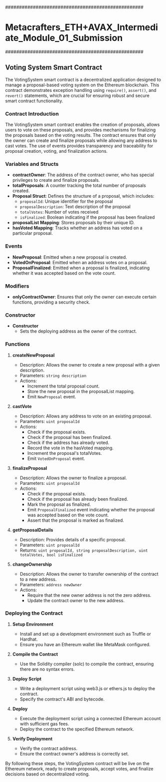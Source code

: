 ##################################################
# Metacrafters_ETH+AVAX_Intermediate_Module_01_Submission
##################################################

## Voting System Smart Contract

The VotingSystem smart contract is a decentralized application designed to manage a proposal-based voting system on the Ethereum blockchain. This contract demonstrates exception handling using `require()`, `assert()`, and `revert()` statements, which are crucial for ensuring robust and secure smart contract functionality.

### Contract Introduction

The VotingSystem smart contract enables the creation of proposals, allows users to vote on these proposals, and provides mechanisms for finalizing the proposals based on the voting results. The contract ensures that only the owner can create and finalize proposals while allowing any address to cast votes. The use of events provides transparency and traceability for proposal creation, voting, and finalization actions.

### Variables and Structs

- **contractOwner**: The address of the contract owner, who has special privileges to create and finalize proposals.
- **totalProposals**: A counter tracking the total number of proposals created.
- **Proposal Struct**: Defines the structure of a proposal, which includes:
  - `proposalId`: Unique identifier for the proposal
  - `proposalDescription`: Text description of the proposal
  - `totalVotes`: Number of votes received
  - `isFinalized`: Boolean indicating if the proposal has been finalized
- **proposalList Mapping**: Stores proposals by their unique ID.
- **hasVoted Mapping**: Tracks whether an address has voted on a particular proposal.

### Events

- **NewProposal**: Emitted when a new proposal is created.
- **VotedOnProposal**: Emitted when an address votes on a proposal.
- **ProposalFinalized**: Emitted when a proposal is finalized, indicating whether it was accepted based on the vote count.

### Modifiers

- **onlyContractOwner**: Ensures that only the owner can execute certain functions, providing a security check.

### Constructor

- **Constructor**
  - Sets the deploying address as the owner of the contract.

### Functions

1. **createNewProposal**
   - Description: Allows the owner to create a new proposal with a given description.
   - Parameters: `string description`
   - Actions:
     - Increment the total proposal count.
     - Store the new proposal in the proposalList mapping.
     - Emit `NewProposal` event.

2. **castVote**
   - Description: Allows any address to vote on an existing proposal.
   - Parameters: `uint proposalId`
   - Actions:
     - Check if the proposal exists.
     - Check if the proposal has been finalized.
     - Check if the address has already voted.
     - Record the vote in the hasVoted mapping.
     - Increment the proposal's totalVotes.
     - Emit `VotedOnProposal` event.

3. **finalizeProposal**
   - Description: Allows the owner to finalize a proposal.
   - Parameters: `uint proposalId`
   - Actions:
     - Check if the proposal exists.
     - Check if the proposal has already been finalized.
     - Mark the proposal as finalized.
     - Emit `ProposalFinalized` event indicating whether the proposal was accepted based on the vote count.
     - Assert that the proposal is marked as finalized.

4. **getProposalDetails**
   - Description: Provides details of a specific proposal.
   - Parameters: `uint proposalId`
   - Returns: `uint proposalId, string proposalDescription, uint totalVotes, bool isFinalized`

5. **changeOwnership**
   - Description: Allows the owner to transfer ownership of the contract to a new address.
   - Parameters: `address newOwner`
   - Actions:
     - Require that the new owner address is not the zero address.
     - Update the contract owner to the new address.

### Deploying the Contract

1. **Setup Environment**
   - Install and set up a development environment such as Truffle or Hardhat.
   - Ensure you have an Ethereum wallet like MetaMask configured.

2. **Compile the Contract**
   - Use the Solidity compiler (solc) to compile the contract, ensuring there are no syntax errors.

3. **Deploy Script**
   - Write a deployment script using web3.js or ethers.js to deploy the contract.
   - Specify the contract's ABI and bytecode.

4. **Deploy**
   - Execute the deployment script using a connected Ethereum account with sufficient gas fees.
   - Deploy the contract to the specified Ethereum network.

5. **Verify Deployment**
   - Verify the contract address.
   - Ensure the contract owner's address is correctly set.

By following these steps, the VotingSystem contract will be live on the Ethereum network, ready to create proposals, accept votes, and finalize decisions based on decentralized voting.
